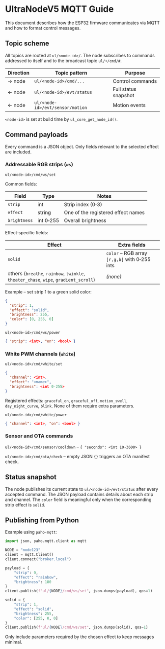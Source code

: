 # UltraNodeV5 MQTT Guide

This document describes how the ESP32 firmware communicates via MQTT and how to format control messages.

## Topic scheme

All topics are rooted at `ul/<node-id>/`. The node subscribes to commands addressed to itself and to the broadcast topic `ul/+/cmd/#`.

| Direction | Topic pattern | Purpose |
|-----------|---------------|---------|
| → node | `ul/<node-id>/cmd/...` | Control commands |
| ← node | `ul/<node-id>/evt/status` | Full status snapshot |
| ← node | `ul/<node-id>/evt/sensor/motion` | Motion events |

`<node-id>` is set at build time by `ul_core_get_node_id()`.

## Command payloads

Every command is a JSON object. Only fields relevant to the selected effect are included.

### Addressable RGB strips (`ws`)

`ul/<node-id>/cmd/ws/set`

Common fields:

| Field | Type | Notes |
|-------|------|-------|
| `strip` | int | Strip index (0‑3) |
| `effect` | string | One of the registered effect names |
| `brightness` | int 0‑255 | Overall brightness |

Effect‑specific fields:

| Effect | Extra fields |
|--------|-------------|
| `solid` | `color` – RGB array `[r,g,b]` with 0‑255 ints |
| others (`breathe`, `rainbow`, `twinkle`, `theater_chase`, `wipe`, `gradient_scroll`) | *(none)* |

Example – set strip 1 to a green solid color:

```json
{
  "strip": 1,
  "effect": "solid",
  "brightness": 255,
  "color": [0, 255, 0]
}
```

`ul/<node-id>/cmd/ws/power`

```json
{ "strip": <int>, "on": <bool> }
```

### White PWM channels (`white`)

`ul/<node-id>/cmd/white/set`

```json
{
  "channel": <int>,
  "effect": "<name>",
  "brightness": <int 0-255>
}
```

Registered effects: `graceful_on`, `graceful_off`, `motion_swell`, `day_night_curve`, `blink`. None of them require extra parameters.

`ul/<node-id>/cmd/white/power`

```json
{ "channel": <int>, "on": <bool> }
```

### Sensor and OTA commands

`ul/<node-id>/cmd/sensor/cooldown` – `{ "seconds": <int 10‑3600> }`

`ul/<node-id>/cmd/ota/check` – empty JSON `{}` triggers an OTA manifest check.

## Status snapshot

The node publishes its current state to `ul/<node-id>/evt/status` after every accepted command. The JSON payload contains details about each strip and channel. The `color` field is meaningful only when the corresponding strip effect is `solid`.

## Publishing from Python

Example using `paho-mqtt`:

```python
import json, paho.mqtt.client as mqtt

NODE = "node123"
client = mqtt.Client()
client.connect("broker.local")

payload = {
    "strip": 0,
    "effect": "rainbow",
    "brightness": 180
}
client.publish(f"ul/{NODE}/cmd/ws/set", json.dumps(payload), qos=1)

solid = {
    "strip": 1,
    "effect": "solid",
    "brightness": 255,
    "color": [255, 0, 0]
}
client.publish(f"ul/{NODE}/cmd/ws/set", json.dumps(solid), qos=1)
```

Only include parameters required by the chosen effect to keep messages minimal.

